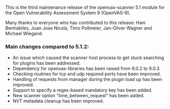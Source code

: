 This is the third maintenance release of the openvas-scanner 5.1 module
for the Open Vulnerability Assessment System 9 (OpenVAS-9).

Many thanks to everyone who has contributed to this release:
Hani Benhabiles, Juan Jose Nicola, Timo Pollmeier, Jan-Oliver Wagner
and Michael Wiegand.

### Main changes compared to 5.1.2:

- An issue which caused the scanner host process to get stuck searching for plugins has been addressed.
- Dependency for openvas-libraries has been raised from 9.0.2 to 9.0.3.
- Checking routines for tcp and udp required ports have been improved.
- Handling of requests from manager during the plugin load up has been improved.
- Support to specify a regex-based mandatory key has been added.
- New scanner option "time_between_request" has been added.
- NVT metadata cleanup has been improved.